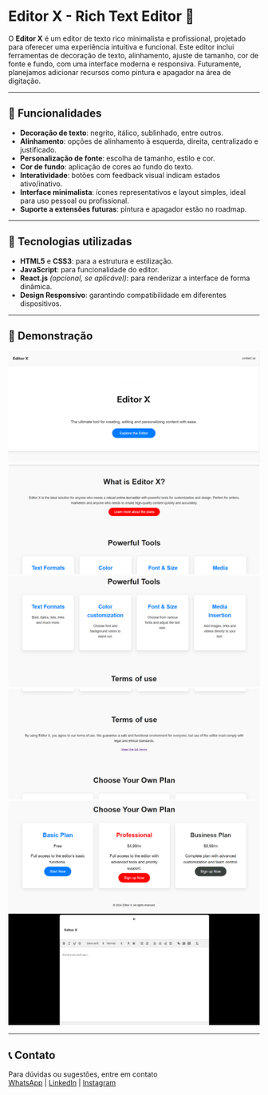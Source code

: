 # Editor X - Rich Text Editor 📝

O **Editor X** é um editor de texto rico minimalista e profissional, projetado para oferecer uma experiência intuitiva e funcional. Este editor inclui ferramentas de decoração de texto, alinhamento, ajuste de tamanho, cor de fonte e fundo, com uma interface moderna e responsiva. Futuramente, planejamos adicionar recursos como pintura e apagador na área de digitação.

---

## 🎨 Funcionalidades

- **Decoração de texto**: negrito, itálico, sublinhado, entre outros.
- **Alinhamento**: opções de alinhamento à esquerda, direita, centralizado e justificado.
- **Personalização de fonte**: escolha de tamanho, estilo e cor.
- **Cor de fundo**: aplicação de cores ao fundo do texto.
- **Interatividade**: botões com feedback visual indicam estados ativo/inativo.
- **Interface minimalista**: ícones representativos e layout simples, ideal para uso pessoal ou profissional.
- **Suporte a extensões futuras**: pintura e apagador estão no roadmap.

---

## 🚀 Tecnologias utilizadas

- **HTML5** e **CSS3**: para a estrutura e estilização.
- **JavaScript**: para funcionalidade do editor.
- **React.js** *(opcional, se aplicável)*: para renderizar a interface de forma dinâmica.
- **Design Responsivo**: garantindo compatibilidade em diferentes dispositivos.

---

## 📸 Demonstração

<img src="assets/images/screenshots/ss1.png"/>
<img src="assets/images/screenshots/ss2.png"/>
<img src="assets/images/screenshots/ss3.png"/>
<img src="assets/images/screenshots/ss4.png"/>
<img src="assets/images/screenshots/ss5.png"/>
<img src="assets/images/screenshots/ss6.png"/>

---

## 📞 Contato

Para dúvidas ou sugestões, entre em contato
<br>
<a href="https://wa.me/5512988848421">WhatsApp</a>&nbsp;|&nbsp;<a href="https://www.linkedin.com/in/gustavo-rezende-5a838133b/">LinkedIn</a>&nbsp;|&nbsp;<a href="https://www.instagram.com/rzendeee">Instagram</a>